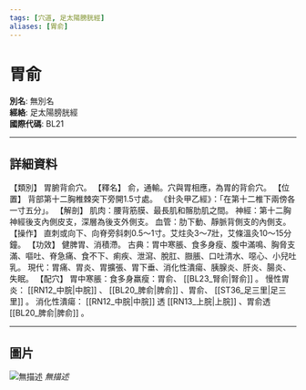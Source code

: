 ```yaml
---
tags: [穴道, 足太陽膀胱經]
aliases: [胃俞]
---
```


# 胃俞

**別名**: 無別名  
**經絡**: 足太陽膀胱經  
**國際代碼**: BL21  

---

## 詳細資料
【類別】
胃腑背俞穴。
【釋名】
俞，通輸。穴與胃相應，為胃的背俞穴。
【位置】
背部第十二胸椎棘突下旁開1.5寸處。
《針灸甲乙經》：「在第十二椎下兩傍各一寸五分」。
【解剖】
肌肉：腰背筋膜、最長肌和髂肋肌之間。
神經：第十二胸神經後支內側皮支，深層為後支外側支。
血管：肋下動、靜脈背側支的內側支。
【操作】
直刺或向下、向脊旁斜刺0.5～1寸。艾炷灸3～7壯，艾條溫灸10～15分鐘。
【功效】
健脾胃、消積滯。
古典：胃中寒脹、食多身瘦、腹中滿鳴、胸脅支滿、嘔吐、脊急痛、食不下、痢疾、泄瀉、脫肛、臌脹、口吐清水、噁心、小兒吐乳。
現代：胃痛、胃炎、胃擴張、胃下垂、消化性潰瘍、胰腺炎、肝炎、腸炎、失眠。
【配穴】
胃中寒脹：食多身羸瘦：胃俞、 [[BL23_腎俞|腎俞]] 。
慢性胃炎： [[RN12_中脘|中脘]] 、 [[BL20_脾俞|脾俞]] 、胃俞、 [[ST36_足三里|足三里]] 。
消化性潰瘍： [[RN12_中脘|中脘]] 透 [[RN13_上脘|上脘]] 、胃俞透 [[BL20_脾俞|脾俞]] 。

---

## 圖片
![無描述](https://yibian.hopto.org/pic/shu16/235.gif)
_無描述_

